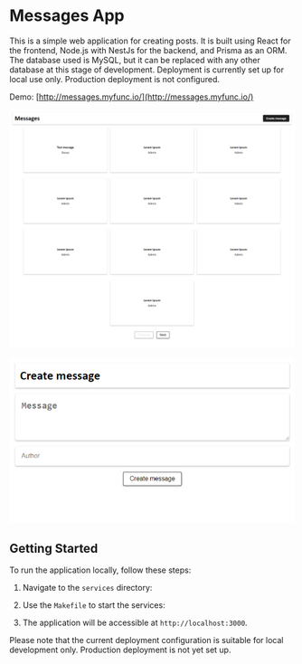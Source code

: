 # Messages App

This is a simple web application for creating posts. It is built using React for the frontend, Node.js with NestJs for the backend, and Prisma as an ORM. The database used is MySQL, but it can be replaced with any other database at this stage of development. Deployment is currently set up for local use only. Production deployment is not configured.

Demo: [http://messages.myfunc.io/](http://messages.myfunc.io/)

![Home](images/home.png)

![Create](images/create.png)

## Getting Started

To run the application locally, follow these steps:

1. Navigate to the `services` directory:

2. Use the `Makefile` to start the services:

3. The application will be accessible at `http://localhost:3000`.

Please note that the current deployment configuration is suitable for local development only. Production deployment is not yet set up.
